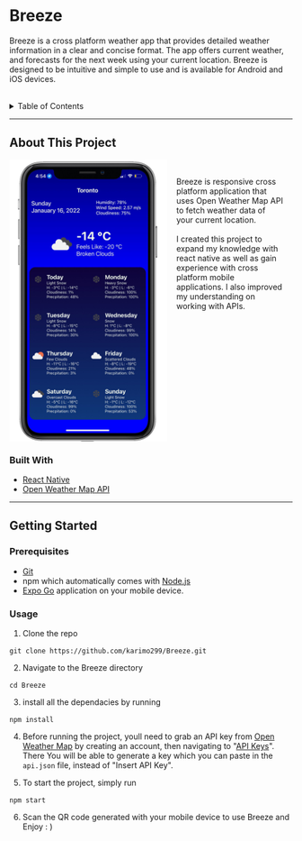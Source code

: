 # Breeze

<div>
    <p>Breeze is a cross platform weather app that provides detailed weather information in a clear and concise format. The app offers current weather, and forecasts for the next week using your current location. Breeze is designed to be intuitive and simple to use and is available for Android and iOS devices.
    </p>
</div>

<br>

<details>
  <summary>Table of Contents</summary>
  <ol>
    <li>
      <a href="#about-this-project">About This Project</a>
      <ul>
        <li><a href="#built-with">Built With</a></li>
      </ul>
    </li>
    <li>
      <a href="#getting-started">Getting Started</a>
      <ul>
        <li><a href="#prerequisites">Prerequisites</a></li>
        <li><a href="#usage">Usage</a></li>
      </ul>
    </li>
  </ol>
</details>

---

## About This Project

<div style="display: flex">
<img src="./assets/screenshot.png" height="500">
<div style="padding:1rem">
<p style="flex: 1"> 
 Breeze is responsive cross platform application that uses Open Weather Map API to fetch weather data of your current location.
<br>
<br>
I created this project to expand my knowledge with react native as well as gain experience with cross platform mobile applications. I also improved my understanding on working with APIs.
</p>
</div>

</div>

### Built With

- [React Native](https://reactnative.dev/)
- [Open Weather Map API](https://openweathermap.org/api)

---

## Getting Started

### Prerequisites

- [Git](https://git-scm.com/downloads)
- npm which automatically comes with [Node.js](https://nodejs.org/en/download/)
- [Expo Go](https://expo.dev/client) application on your mobile device.

### Usage

1. Clone the repo

```console
git clone https://github.com/karimo299/Breeze.git
```

2. Navigate to the Breeze directory

```console
cd Breeze
```

3. install all the dependacies by running

```console
npm install
```

4. Before running the project, youll need to grab an API key from [Open Weather Map](https://openweathermap.org/) by creating an account, then navigating to "[API Keys](https://home.openweathermap.org/api_keys)". There You will be able to generate a key which you can paste in the `api.json` file, instead of "Insert API Key".

5. To start the project, simply run

```console
npm start
```

6. Scan the QR code generated with your mobile device to use Breeze and Enjoy : )
